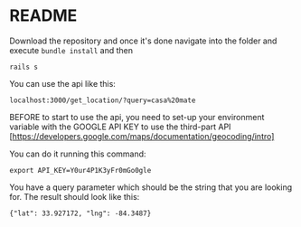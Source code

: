 # README

Download the repository and once it's done navigate into the folder and execute
`bundle install`
 and then
 
 `rails s`
 
 You can use the api like this:
 
 `localhost:3000/get_location/?query=casa%20mate`
 
BEFORE to start to use the api, you need to set-up your environment variable with the GOOGLE API KEY to use the third-part API
 [https://developers.google.com/maps/documentation/geocoding/intro]

You can do it running this command:

`export API_KEY=Y0ur4P1K3yFr0mGo0gle`

You have a query parameter which should be the string that you are looking for.
The result should look like this:

`{"lat": 33.927172,
  "lng": -84.3487}
`
